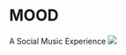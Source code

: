 # MOOD
A Social Music Experience
<img src="https://media.giphy.com/media/h5L3D0NKF35vg7cYaa/giphy.gif">
